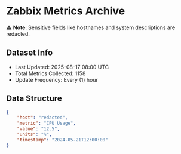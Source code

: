 # Zabbix Metrics Archive

⚠️ **Note**: Sensitive fields like hostnames and system descriptions are redacted.

## Dataset Info
- Last Updated: 2025-08-17 08:00 UTC
- Total Metrics Collected: 1158
- Update Frequency: Every (1) hour

## Data Structure
```json
{
    "host": "redacted",
    "metric": "CPU Usage",
    "value": "12.5",
    "units": "%",
    "timestamp": "2024-05-21T12:00:00"
}
```
